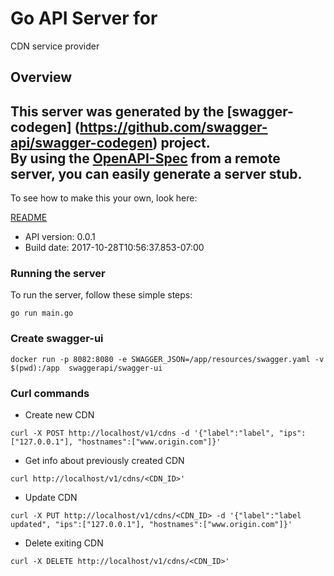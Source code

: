 # Go API Server for 

CDN service provider

## Overview
This server was generated by the [swagger-codegen]
(https://github.com/swagger-api/swagger-codegen) project.  
By using the [OpenAPI-Spec](https://github.com/OAI/OpenAPI-Specification) from a remote server, you can easily generate a server stub.  
-

To see how to make this your own, look here:

[README](https://github.com/swagger-api/swagger-codegen/blob/master/README.md)

- API version: 0.0.1
- Build date: 2017-10-28T10:56:37.853-07:00


### Running the server
To run the server, follow these simple steps:

```
go run main.go
```


### Create swagger-ui

```
docker run -p 8082:8080 -e SWAGGER_JSON=/app/resources/swagger.yaml -v $(pwd):/app  swaggerapi/swagger-ui
```

### Curl commands

- Create new CDN

```
curl -X POST http://localhost/v1/cdns -d '{"label":"label", "ips":["127.0.0.1"], "hostnames":["www.origin.com"]}'
```

- Get info about previously created CDN

```
curl http://localhost/v1/cdns/<CDN_ID>'
```

- Update CDN

```
curl -X PUT http://localhost/v1/cdns/<CDN_ID> -d '{"label":"label updated", "ips":["127.0.0.1"], "hostnames":["www.origin.com"]}'
```

- Delete exiting CDN

```
curl -X DELETE http://localhost/v1/cdns/<CDN_ID>'
```
